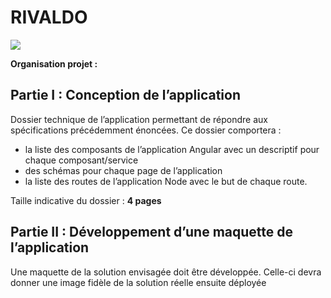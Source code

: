 # RIVALDO

![](https://static.blog4ever.com/2014/12/790899/artfichier_790899_4395796_201412222413205.jpg)



**Organisation projet :**

## Partie I : Conception de l’application
Dossier technique de l’application permettant de répondre aux spécifications précédemment
énoncées. Ce dossier comportera : 
  - la liste des composants de l’application Angular avec un descriptif pour chaque
composant/service
  - des schémas pour chaque page de l’application 
  -  la liste des routes de l’application Node avec
le but de chaque route.

Taille indicative du dossier : **4 pages**

## Partie II : Développement d’une maquette de l’application
Une maquette de la solution envisagée doit être développée. Celle-ci devra donner une image fidèle de la solution
réelle ensuite déployée
